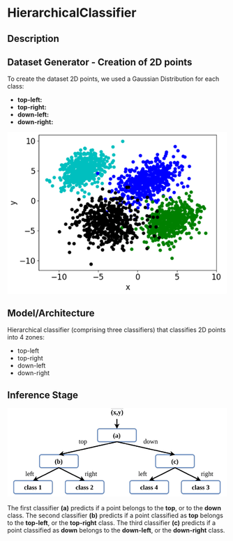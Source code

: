 # HierarchicalClassifier

## Description

## Dataset Generator - Creation of 2D points

To create the dataset 2D points, we used a Gaussian Distribution for each class:
* **top-left:**
* **top-right:**
* **down-left:**
* **down-right:**

![Dataset](/Pictures/dataset.png)

## Model/Architecture

Hierarchical classifier (comprising three classifiers) that classifies 2D points into 4 zones:
* top-left
* top-right
* down-left
* down-right

## Inference Stage

![Inference Stage](/Pictures/inference_stage.png)

The first classifier **(a)** predicts if a point belongs to the **top**, or to the **down** class.
The second classifier **(b)** predicts if a point classified as **top** belongs to the **top-left**, or the **top-right** class.
The third classifier **(c)** predicts if a point classified as **down** belongs to the **down-left**, or the **down-right** class.




